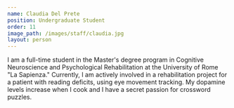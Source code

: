 ```yaml
---
name: Claudia Del Prete
position: Undergraduate Student
order: 11
image_path: /images/staff/claudia.jpg
layout: person
---
```

I am a full-time student in the Master's degree program in Cognitive Neuroscience and Psychological Rehabilitation at the University of Rome "La Sapienza." Currently, I am actively involved in a rehabilitation project for a patient with reading deficits, using eye movement tracking. My dopamine levels increase when I cook and I have a secret passion for crossword puzzles.
